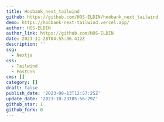 ```yaml
---
title: Hoobank_next_tailwind
github: https://github.com/HOS-ELDIN/hoobank_next_tailwind
demo: https://hoobank-next-tailwind.vercel.app/
author: HOS-ELDIN
author_link: https://github.com/HOS-ELDIN
date: 2023-11-28T04:55:36.412Z
description: ''
ssg:
  - Nextjs
css:
  - Tailwind
  - PostCSS
cms: []
category: []
draft: false
publish_date: '2023-08-13T12:57:25Z'
update_date: '2023-10-23T05:56:29Z'
github_star: 1
github_fork: 0
---
```

